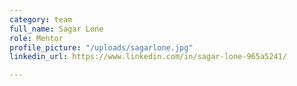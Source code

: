 ```yaml
---
category: team
full_name: Sagar Lone
role: Mentor
profile_picture: "/uploads/sagarlone.jpg"
linkedin_url: https://www.linkedin.com/in/sagar-lone-965a5241/

---
```

